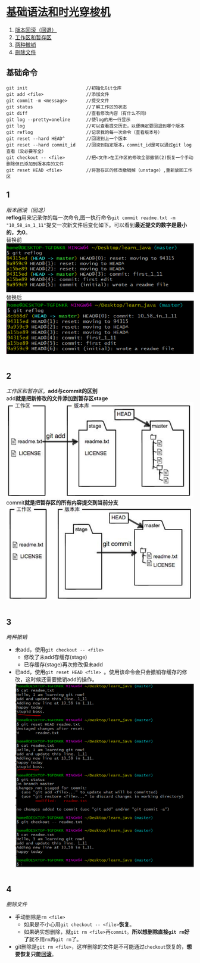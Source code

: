 # [基础语法和时光穿梭机](./basic_grammer.md)
1. [版本回滚（回退）](#1)
2. [工作区和暂存区](#2)
3. [两种撤销](#3)
4. [删除文件](#4)  

## 基础命令
```git
git init                      //初始化Git仓库
git add <file>                //添加文件
git commit -m <message>       //提交文件
git status                    //了解工作区的状态
git diff                      //查看修改内容（有什么不同）
git log --pretty=oneline      //使log的用一行显示
git log                       //可以查看提交历史，以便确定要回退到哪个版本
git reflog                    //记录我的每一次命令（查看版本号）
git reset --hard HEAD^        //回滚到上一个版本
git reset --hard commit_id    //回滚到指定版本，commit_id是可以通过git log查看（没必要写全）
git checkout -- <file>        //把<文件>在工作区的修改全部撤销(2)恢复一个手动删除但已添加到版本库的文件
git reset HEAD <file>         //将暂存区的修改撤销掉（unstage）,重新放回工作区
```
## 1 
_版本回滚（回退）_  
**reflog**用来记录你的每一次命令,图一执行命令```git commit readme.txt -m "10_58_in_1_11"```提交一次新文件后变化如下。可以看到**最近提交的数字是最小的，为0**。  
替换前  
![](img/reflog1.PNG "图一")  
替换后  
![](img/reflog2.PNG)  
```cpp
```  
## 2
_工作区和暂存区_，**add与commit的区别**  
add**就是把新修改的文件添加到暂存区stage**  
![](img/stage1.PNG "add")  
commit**就是把暂存区的所有内容提交到当前分支**  
![](img/stage2.PNG "commit")  
```cpp
```  
## 3
_两种撤销_  
- 未add，使用```git checkout -- <file>```  
  - 修改了未add存缓存(stage)
  - 已存缓存(stage)再次修改但未add
- 已add，使用```git reset HEAD <file> ```。使用该命令会只会撤销存缓存的修改，这时候还需要撤销add的操作。  
![](img/unstage.PNG "unstage")
```cpp
```  
## 4  
_删除文件_  
- 手动删除是```rm <file>```
  - 如果是不小心用```git checkout -- <file>```**恢复**。
  - 如果确实想删除，就```git rm <file>```再```commit```。**所以想删除直接```git rm```好了**就不用```rm```再```git rm```了。
- git删除是```git rm <file>```，这样删除的文件是不可能通过```checkout```恢复的，**想要恢复只能[回滚](#1)**。
```cpp
```  
